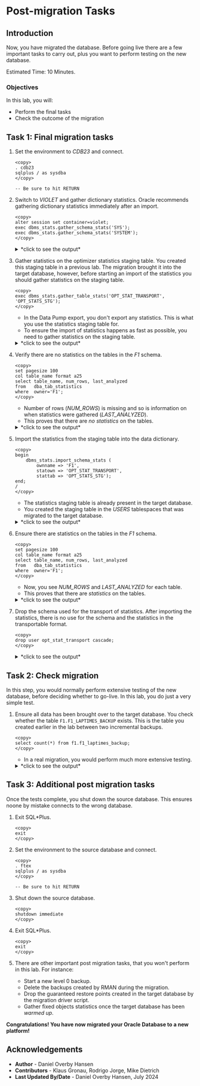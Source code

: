 # Post-migration Tasks

## Introduction

Now, you have migrated the database. Before going live there are a few important tasks to carry out, plus you want to perform testing on the new database. 

Estimated Time: 10 Minutes.

### Objectives

In this lab, you will:

* Perform the final tasks
* Check the outcome of the migration 

## Task 1: Final migration tasks

1. Set the environment to *CDB23* and connect.

    ```
    <copy>
    . cdb23
    sqlplus / as sysdba
    </copy>

    -- Be sure to hit RETURN
    ```

2. Switch to *VIOLET* and gather dictionary statistics. Oracle recommends gathering dictionary statistics immediately after an import.

    ```
    <copy>
    alter session set container=violet;
    exec dbms_stats.gather_schema_stats('SYS');
    exec dbms_stats.gather_schema_stats('SYSTEM');
    </copy>
    ```

    <details>
    <summary>*click to see the output*</summary>
    ``` text
    SQL> alter session set container=violet;

    Session altered.

    SQL> exec dbms_stats.gather_schema_stats('SYS');

    PL/SQL procedure successfully completed.

    SQL> exec dbms_stats.gather_schema_stats('SYSTEM');

    PL/SQL procedure successfully completed.
    ```
    </details>

3. Gather statistics on the optimizer statistics staging table. You created this staging table in a previous lab. The migration brought it into the target database, however, before starting an import of the statistics you should gather statistics on the staging table. 

    ```
    <copy>
    exec dbms_stats.gather_table_stats('OPT_STAT_TRANSPORT', 'OPT_STATS_STG');
    </copy>
    ```

    * In the Data Pump export, you don't export any statistics. This is what you use the statistics staging table for. 
    * To ensure the import of statistics happens as fast as possible, you need to gather statistics on the staging table.

    <details>
    <summary>*click to see the output*</summary>
    ``` text
    SQL> exec dbms_stats.gather_table_stats('OPT_STAT_TRANSPORT', 'OPT_STATS_STG');

    PL/SQL procedure successfully completed.
    ```
    </details>

4. Verify there are no statistics on the tables in the *F1* schema.

    ```
    <copy>
    set pagesize 100
    col table_name format a25
    select table_name, num_rows, last_analyzed 
    from   dba_tab_statistics 
    where  owner='F1';
    </copy>
    ```

    * Number of rows (*NUM\_ROWS*) is missing and so is information on when statistics were gathered (*LAST\_ANALYZED*).
    * This proves that there are *no statistics* on the tables.

    <details>
    <summary>*click to see the output*</summary>
    ``` text
    SQL> set pagesize 100
    SQL> col table_name format a25
    SQL> select table_name, num_rows, last_analyzed 
         from   dba_tab_statistics 
         where  owner='F1';

    TABLE_NAME                NUM_ROWS   LAST_ANALYZED
    ------------------------- ---------- ------------------
    F1_RACES
    F1_CONSTRUCTORRESULTS
    F1_CIRCUITS
    F1_DRIVERS
    F1_STATUS
    F1_PITSTOPS
    F1_CONSTRUCTORS
    F1_DRIVERSTANDINGS
    F1_CONSTRUCTORSTANDINGS
    F1_SPRINTRESULTS
    F1_LAPTIMES
    F1_RESULTS
    F1_LAPTIMES_BACKUP
    F1_QUALIFYING
    F1_SEASONS
    
    15 rows selected.         
    ```
    </details>

5. Import the statistics from the staging table into the data dictionary. 

    ```
    <copy>
    begin
        dbms_stats.import_schema_stats ( 
            ownname => 'F1',
            statown => 'OPT_STAT_TRANSPORT',
            stattab => 'OPT_STATS_STG');
    end;
    /
    </copy>
    ```

    * The statistics staging table is already present in the target database.
    * You created the staging table in the *USERS* tablespaces that was migrated to the target database.

    <details>
    <summary>*click to see the output*</summary>
    ``` text
    SQL> begin
        dbms_stats.import_schema_stats (
            ownname => 'F1',
            statown => 'OPT_STAT_TRANSPORT',
            stattab => 'OPT_STATS_STG');
    end;
    /  2    3    4    5    6    7
    
    PL/SQL procedure successfully completed.    
    ```
    </details>    

6. Ensure there are statistics on the tables in the *F1* schema.

    ```
    <copy>
    set pagesize 100
    col table_name format a25
    select table_name, num_rows, last_analyzed 
    from   dba_tab_statistics 
    where  owner='F1';
    </copy>
    ```

    * Now, you see *NUM\_ROWS* and *LAST\_ANALYZED* for each table.
    * This proves that there are *statistics* on the tables.

    <details>
    <summary>*click to see the output*</summary>
    ``` text
    SQL> set pagesize 100
    SQL> col table_name format a25
    SQL> select table_name, num_rows, last_analyzed 
         from   dba_tab_statistics 
         where  owner='F1';

    TABLE_NAME                NUM_ROWS   LAST_ANALYZED
    ------------------------- ---------- ------------------
    F1_RACES                  1125       26-JUN-24
    F1_CONSTRUCTORRESULTS     12465      26-JUN-24
    F1_CIRCUITS               77         26-JUN-24
    F1_DRIVERS                859        26-JUN-24
    F1_STATUS                 139        26-JUN-24
    F1_PITSTOPS               10793      26-JUN-24
    F1_CONSTRUCTORS           212        26-JUN-24
    F1_DRIVERSTANDINGS        34511      26-JUN-24
    F1_CONSTRUCTORSTANDINGS   13231      26-JUN-24
    F1_SPRINTRESULTS          280        26-JUN-24
    F1_LAPTIMES               571047     26-JUN-24
    F1_RESULTS                26439      26-JUN-24
    F1_LAPTIMES_BACKUP        571047     01-JUL-24
    F1_QUALIFYING             10174      26-JUN-24
    F1_SEASONS                75         26-JUN-24
    
    15 rows selected.         
    ```
    </details>

7. Drop the schema used for the transport of statistics. After importing the statistics, there is no use for the schema and the statistics in the transportable format. 

    ```
    <copy>
    drop user opt_stat_transport cascade;
    </copy>
    ```

    <details>
    <summary>*click to see the output*</summary>
    ``` text
    SQL> drop user opt_stat_transport cascade;
    
    User dropped.
    ```
    </details>

## Task 2: Check migration

In this step, you would normally perform extensive testing of the new database, before deciding whether to go-live. In this lab, you do just a very simple test.

1. Ensure all data has been brought over to the target database. You check whether the table `F1.F1_LAPTIMES_BACKUP` exists. This is the table you created earlier in the lab between two incremental backups.

    ```
    <copy>
    select count(*) from f1.f1_laptimes_backup;
    </copy>
    ```

    * In a real migration, you would perform much more extensive testing. 

    <details>
    <summary>*click to see the output*</summary>
    ``` text
    SQL> select count(*) from f1.f1_laptimes_backup;
    
      COUNT(*)
    ----------
        571047
    ```
    </details>

## Task 3: Additional post migration tasks

Once the tests complete, you shut down the source database. This ensures noone by mistake connects to the wrong database.

1. Exit SQL*Plus.

    ```
    <copy>
    exit
    </copy>
    ```

2. Set the environment to the source database and connect.

    ```
    <copy>
    . ftex
    sqlplus / as sysdba
    </copy>

    -- Be sure to hit RETURN
    ```

3. Shut down the source database.

    ```
    <copy>
    shutdown immediate
    </copy>
    ```

4.  Exit SQL*Plus.

    ```
    <copy>
    exit
    </copy>
    ```

5. There are other important post migration tasks, that you won't perform in this lab. For instance:
    * Start a new level 0 backup.
    * Delete the backups created by RMAN during the migration. 
    * Drop the guaranteed restore points created in the target database by the migration driver script. 
    * Gather fixed objects statistics once the target database has been *warmed up*. 

**Congratulations! You have now migrated your Oracle Database to a new platform!**

## Acknowledgements

* **Author** - Daniel Overby Hansen
* **Contributors** - Klaus Gronau, Rodrigo Jorge, Mike Dietrich
* **Last Updated By/Date** - Daniel Overby Hansen, July 2024
